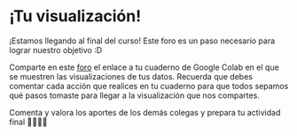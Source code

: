 # ¡Tu visualización!

¡Estamos llegando al final del curso! Este foro es un paso necesario para lograr nuestro objetivo :D

Comparte en este [foro](https://github.com/Taller-Abierto-de-Humanidades-Digitales/curso-datos/discussions/new?category=actividades&title=Actividad%20Mi%20visualización&body=El%20contenido%20de%20tu%20%20actividad) el enlace a tu cuaderno de Google Colab en el que se muestren las visualizaciones de tus datos. Recuerda que debes comentar cada acción que realices en tu cuaderno para que todos sepamos qué pasos tomaste para llegar a la visualización que nos compartes.

Comenta y valora los aportes de los demás colegas y prepara tu actividad final 🏋️‍♂️🏋️‍♂️
